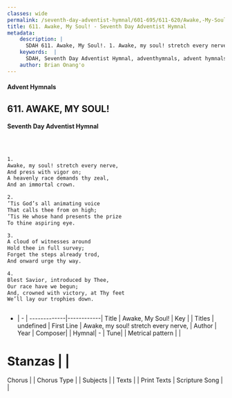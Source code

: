 ```yaml
---
classes: wide
permalink: /seventh-day-adventist-hymnal/601-695/611-620/Awake,-My-Soul!/
title: 611. Awake, My Soul! - Seventh Day Adventist Hymnal
metadata:
    description: |
      SDAH 611. Awake, My Soul!. 1. Awake, my soul! stretch every nerve, And press with vigor on; A heavenly race demands thy zeal, And an immortal crown.
    keywords:  |
      SDAH, Seventh Day Adventist Hymnal, adventhymnals, advent hymnals, Awake, My Soul!, Awake, my soul! stretch every nerve, 
    author: Brian Onang'o
---
```


#### Advent Hymnals
## 611. AWAKE, MY SOUL!
#### Seventh Day Adventist Hymnal

```txt



1.
Awake, my soul! stretch every nerve,
And press with vigor on;
A heavenly race demands thy zeal,
And an immortal crown.

2.
’Tis God’s all animating voice
That calls thee from on high;
’Tis He whose hand presents the prize
To thine aspiring eye.

3.
A cloud of witnesses around
Hold thee in full survey;
Forget the steps already trod,
And onward urge thy way.

4.
Blest Savior, introduced by Thee,
Our race have we begun;
And, crowned with victory, at Thy feet
We’ll lay our trophies down.



```

- |   -  |
-------------|------------|
Title | Awake, My Soul! |
Key |  |
Titles | undefined |
First Line | Awake, my soul! stretch every nerve, |
Author | 
Year | 
Composer|  |
Hymnal|  - |
Tune|  |
Metrical pattern | |
# Stanzas |  |
Chorus |  |
Chorus Type |  |
Subjects |  |
Texts |  |
Print Texts | 
Scripture Song |  |
  
